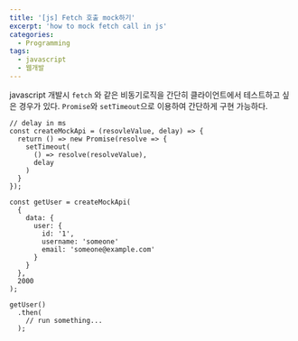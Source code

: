 ```yaml
---
title: '[js] Fetch 호출 mock하기'
excerpt: 'how to mock fetch call in js'
categories:
  - Programming
tags:
  - javascript
  - 웹개발
---
```


javascript 개발시 `fetch` 와 같은 비동기로직을 간단히 클라이언트에서 테스트하고 싶은 경우가 있다.
`Promise`와 `setTimeout`으로 이용하여 간단하게 구현 가능하다.

```node
// delay in ms
const createMockApi = (resovleValue, delay) => {
  return () => new Promise(resolve => {
    setTimeout(
      () => resolve(resolveValue),
      delay
    )
  }
});
  
const getUser = createMockApi(
  {
    data: {
      user: {
        id: '1',
        username: 'someone'
        email: 'someone@example.com'
      }
    }
  },
  2000
);

getUser()
  .then(
    // run something...
  );
```
